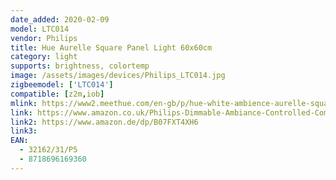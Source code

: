 ```yaml
---
date_added: 2020-02-09
model: LTC014
vendor: Philips
title: Hue Aurelle Square Panel Light 60x60cm
category: light
supports: brightness, colortemp
image: /assets/images/devices/Philips_LTC014.jpg
zigbeemodel: ['LTC014']
compatible: [z2m,iob]
mlink: https://www2.meethue.com/en-gb/p/hue-white-ambience-aurelle-square-panel-light/3216231P5
link: https://www.amazon.co.uk/Philips-Dimmable-Ambiance-Controlled-Compatible/dp/B07FXT4XH6
link2: https://www.amazon.de/dp/B07FXT4XH6
link3:
EAN:
  - 32162/31/P5
  - 8718696169360
---
```

